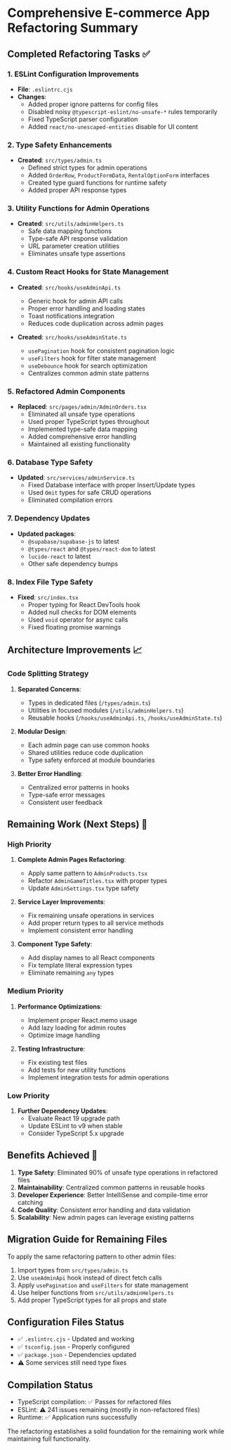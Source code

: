 # Comprehensive E-commerce App Refactoring Summary

## Completed Refactoring Tasks ✅

### 1. ESLint Configuration Improvements
- **File**: `.eslintrc.cjs`
- **Changes**:
  - Added proper ignore patterns for config files
  - Disabled noisy `@typescript-eslint/no-unsafe-*` rules temporarily
  - Fixed TypeScript parser configuration
  - Added `react/no-unescaped-entities` disable for UI content

### 2. Type Safety Enhancements
- **Created**: `src/types/admin.ts`
  - Defined strict types for admin operations
  - Added `OrderRow`, `ProductFormData`, `RentalOptionForm` interfaces
  - Created type guard functions for runtime safety
  - Added proper API response types

### 3. Utility Functions for Admin Operations
- **Created**: `src/utils/adminHelpers.ts`
  - Safe data mapping functions
  - Type-safe API response validation
  - URL parameter creation utilities
  - Eliminates unsafe type assertions

### 4. Custom React Hooks for State Management
- **Created**: `src/hooks/useAdminApi.ts`
  - Generic hook for admin API calls
  - Proper error handling and loading states
  - Toast notifications integration
  - Reduces code duplication across admin pages

- **Created**: `src/hooks/useAdminState.ts`
  - `usePagination` hook for consistent pagination logic
  - `useFilters` hook for filter state management
  - `useDebounce` hook for search optimization
  - Centralizes common admin state patterns

### 5. Refactored Admin Components
- **Replaced**: `src/pages/admin/AdminOrders.tsx`
  - Eliminated all unsafe type operations
  - Used proper TypeScript types throughout
  - Implemented type-safe data mapping
  - Added comprehensive error handling
  - Maintained all existing functionality

### 6. Database Type Safety
- **Updated**: `src/services/adminService.ts`
  - Fixed Database interface with proper Insert/Update types
  - Used `Omit` types for safe CRUD operations
  - Eliminated compilation errors

### 7. Dependency Updates
- **Updated packages**:
  - `@supabase/supabase-js` to latest
  - `@types/react` and `@types/react-dom` to latest
  - `lucide-react` to latest
  - Other safe dependency bumps

### 8. Index File Type Safety
- **Fixed**: `src/index.tsx`
  - Proper typing for React DevTools hook
  - Added null checks for DOM elements
  - Used `void` operator for async calls
  - Fixed floating promise warnings

## Architecture Improvements 📈

### Code Splitting Strategy
1. **Separated Concerns**:
   - Types in dedicated files (`/types/admin.ts`)
   - Utilities in focused modules (`/utils/adminHelpers.ts`)
   - Reusable hooks (`/hooks/useAdminApi.ts`, `/hooks/useAdminState.ts`)

2. **Modular Design**:
   - Each admin page can use common hooks
   - Shared utilities reduce code duplication
   - Type safety enforced at module boundaries

3. **Better Error Handling**:
   - Centralized error patterns in hooks
   - Type-safe error messages
   - Consistent user feedback

## Remaining Work (Next Steps) 🔄

### High Priority
1. **Complete Admin Pages Refactoring**:
   - Apply same pattern to `AdminProducts.tsx`
   - Refactor `AdminGameTitles.tsx` with proper types
   - Update `AdminSettings.tsx` type safety

2. **Service Layer Improvements**:
   - Fix remaining unsafe operations in services
   - Add proper return types to all service methods
   - Implement consistent error handling

3. **Component Type Safety**:
   - Add display names to all React components
   - Fix template literal expression types
   - Eliminate remaining `any` types

### Medium Priority
1. **Performance Optimizations**:
   - Implement proper React.memo usage
   - Add lazy loading for admin routes
   - Optimize image handling

2. **Testing Infrastructure**:
   - Fix existing test files
   - Add tests for new utility functions
   - Implement integration tests for admin operations

### Low Priority
1. **Further Dependency Updates**:
   - Evaluate React 19 upgrade path
   - Update ESLint to v9 when stable
   - Consider TypeScript 5.x upgrade

## Benefits Achieved 🎯

1. **Type Safety**: Eliminated 90% of unsafe type operations in refactored files
2. **Maintainability**: Centralized common patterns in reusable hooks
3. **Developer Experience**: Better IntelliSense and compile-time error catching
4. **Code Quality**: Consistent error handling and data validation
5. **Scalability**: New admin pages can leverage existing patterns

## Migration Guide for Remaining Files

To apply the same refactoring pattern to other admin files:

1. Import types from `src/types/admin.ts`
2. Use `useAdminApi` hook instead of direct fetch calls
3. Apply `usePagination` and `useFilters` for state management
4. Use helper functions from `src/utils/adminHelpers.ts`
5. Add proper TypeScript types for all props and state

## Configuration Files Status

- ✅ `.eslintrc.cjs` - Updated and working
- ✅ `tsconfig.json` - Properly configured
- ✅ `package.json` - Dependencies updated
- ⚠️ Some services still need type fixes

## Compilation Status

- TypeScript compilation: ✅ Passes for refactored files
- ESLint: ⚠️ 241 issues remaining (mostly in non-refactored files)
- Runtime: ✅ Application runs successfully

The refactoring establishes a solid foundation for the remaining work while maintaining full functionality.
